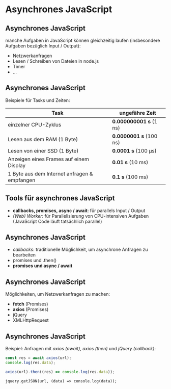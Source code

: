 # Asynchrones JavaScript

## Asynchrones JavaScript

manche Aufgaben in JavaScript können gleichzeitig laufen (insbesondere Aufgaben bezüglich Input / Output):

- Netzwerkanfragen
- Lesen / Schreiben von Dateien in node.js
- Timer
- ...

## Asynchrones JavaScript

Beispiele für Tasks und Zeiten:

| Task                                         | ungefähre Zeit           |
| -------------------------------------------- | ------------------------ |
| einzelner CPU-Zyklus                         | **0.000000001 s** (1 ns) |
| Lesen aus dem RAM (1 Byte)                   | **0.0000001 s** (100 ns) |
| Lesen von einer SSD (1 Byte)                 | **0.0001 s** (100 µs)    |
| Anzeigen eines Frames auf einem Display      | **0.01 s** (10 ms)       |
| 1 Byte aus dem Internet anfragen & empfangen | **0.1 s** (100 ms)       |

## Tools für asynchrones JavaScript

- **callbacks, promises, async / await**: für parallels Input / Output
- _(Web) Worker_: für Parallelisierung von CPU-intensiven Aufgaben (JavaScript Code läuft tatsächlich parallel)

## Asynchrones JavaScript

- _callbacks_: traditionelle Möglichkeit, um asynchrone Anfragen zu bearbeiten
- promises und .then()
- **promises und async / await**

## Asynchrones JavaScript

Möglichkeiten, um Netzwerkanfragen zu machen:

- **fetch** (Promises)
- **axios** (Promises)
- jQuery
- XMLHttpRequest

## Asynchrones JavaScript

Beispiel: Anfragen mit _axios (await)_, _axios (then)_ und _jQuery (callback)_:

```js
const res = await axios(url);
console.log(res.data);
```

```js
axios(url).then((res) => console.log(res.data));
```

```
jquery.getJSON(url, (data) => console.log(data));
```
